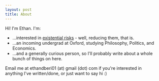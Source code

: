```yaml
---
layout: post
title: About
---
```


Hi! I'm Ethan. I'm:
- ...interested in [existential risks](https://80000hours.org/articles/existential-risks/) - well, reducing them, that is.
- ...an incoming undergrad at Oxford, studying Philosophy, Politics, and Economics.
- ...and a generally curious person, so I'll probably write about a whole bunch of things on here. <br>

Email me at ethandberi01 (at) gmail (dot) com if you're interested in anything I've written/done, or just want to say hi :)
